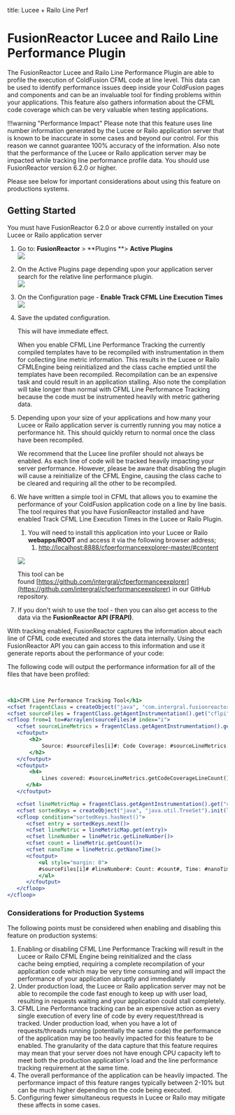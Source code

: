 title: Lucee + Railo Line Perf

# FusionReactor Lucee and Railo Line Performance Plugin

The FusionReactor Lucee and Railo Line Performance Plugin are able to profile the
execution of ColdFusion CFML code at line level. This data can be used
to identify performance issues deep inside your ColdFusion pages and
components and can be an invaluable tool for finding problems within
your applications. This feature also gathers information about the CFML
code coverage which can be very valuable when testing applications.

!!!warning "Performance Impact"
    Please note that this feature uses line number information generated
    by the Lucee or Railo application server that is known to be inaccurate
    in some cases and beyond our control. For this reason we cannot
    guarantee 100% accuracy of the information. Also note that the
    performance of the Lucee or Railo application server may be
    impacted while tracking line performance profile data. You should use
    FusionReactor version 6.2.0 or higher.

Please see below for important considerations about using this feature
on productions systems.

## Getting Started

You must have FusionReactor 6.2.0 or above currently installed on your
Lucee or Railo application server

1.  Go to: **FusionReactor** &gt; **Plugins **&gt; **Active Plugins**  
    ![](/frdocs/attachments/245548033/245548045.png)

2.  On the Active Plugins page depending upon your application server
    search for the relative line performance plugin.  
    ![](/frdocs/attachments/245548033/245548055.png)
3.  On the Configuration page - **Enable Track CFML Line Execution
    Times**  
    ![](/frdocs/attachments/245548033/245548060.png)

4.  Save the updated configuration.

    This will have immediate effect.

    When you enable CFML Line Performance Tracking the currently
    compiled templates have to be recompiled with instrumentation in
    them for collecting line metric information. This results in the
    Lucee or Railo CFMLEngine being reinitialized and the class
    cache emptied until the templates have been recompiled.
    Recompilation can be an expensive task and could result in an
    application stalling. Also note the compilation will take longer
    than normal with CFML Line Performance Tracking because the code
    must be instrumented heavily with metric gathering data.

5.  Depending upon your size of your applications and how many your
    Lucee or Railo application server is currently running you may
    notice a performance hit. This should quickly return to normal once
    the class have been recompiled.

    We recommend that the Lucee line profiler should not always be
    enabled. As each line of code will be tracked heavily impacting your
    server performance. However, please be aware that disabling the
    plugin will cause a reinitialize of the CFML Engine, causing the
    class cache to be cleared and requiring all the other to be
    recompiled.

6.  We have written a simple tool in CFML that allows you to examine the
    performance of your ColdFusion application code on a line by line
    basis. The tool requires that you have FusionReactor installed and
    have enabled Track CFML Line Execution Times in the Lucee or Railo
    Plugin.

    1.  You will need to install this application into your Lucee or
        Railo **webapps/ROOT** and access it via the following browser
        address; 
        1.  <a href="http://localhost:8888/cfperformanceexplorer-master/#content" class="uri external-link">http://localhost:8888/cfperformanceexplorer-master/#content</a>

    ![](/frdocs/attachments/245548033/245548050.png)

    This tool can be
    found [https://github.com/intergral/cfperformanceexplorer](https://github.com/intergral/cfperformanceexplorer) in our GitHub repository.

7.  If you don't wish to use the tool - then you can also get access to
    the data via the **FusionReactor API (FRAPI)**.

With tracking enabled, FusionReactor captures the information about each
line of CFML code executed and stores the data internally. Using the
FusionReactor API you can gain access to this information and use it
generate reports about the performance of your code:

The following code will output the performance information for all of
the files that have been profiled:

 
```cfm
<h1>CFM Line Performance Tracking Tool</h1>
<cfset fragentClass = createObject("java", "com.intergral.fusionreactor.agent.Agent")>
<cfset sourceFiles = fragentClass.getAgentInstrumentation().get("cflpi").getSourceFiles()>
<cfloop from=1 to=#arraylen(sourceFiles)# index="i">
   <cfset sourceLineMetrics = fragentClass.getAgentInstrumentation().get("cflpi").getSourceLineMetrics(sourceFiles[i])>
   <cfoutput>
       <h2>
           Source: #sourceFiles[i]#: Code Coverage: #sourceLineMetrics.getCodeCoverage()*100#%
       </h2>
   </cfoutput>
   <cfoutput>
       <h4>
           Lines covered: #sourceLineMetrics.getCodeCoverageLineCount()# of #sourceLineMetrics.getTotalLineCount()#
      </h4>
   </cfoutput>

   <cfset lineMetricMap = fragentClass.getAgentInstrumentation().get("cflpi").getLineMetrics(sourceFiles[i])>
   <cfset sortedKeys = createObject("java", "java.util.TreeSet").init(lineMetricMap.keySet()).iterator()>
   <cfloop condition="sortedKeys.hasNext()">
      <cfset entry = sortedKeys.next()>
      <cfset lineMetric = lineMetricMap.get(entry)>
      <cfset lineNumber = lineMetric.getLineNumber()>
      <cfset count = lineMetric.getCount()>
      <cfset nanoTime = lineMetric.getNanoTime()>
      <cfoutput>
          <ul style="margin: 0">
          #sourceFiles[i]# #lineNumber#: Count: #count#, Time: #nanoTime#, Average: #nanoTime / (count eq 0 ? 1 : count)#
          </ul>
      </cfoutput>
   </cfloop>
</cfloop>
```

### Considerations for Production Systems

The following points must be considered when enabling and disabling this
feature on production systems:

1.  Enabling or disabling CFML Line Performance Tracking will result in
    the Lucee or Railo CFML Engine
    being reinitialized and the class cache being
    emptied, requiring a complete recompilation of your
    application code which may be very time consuming and will impact
    the performance of your application abruptly and immediately
2.  Under production load, the Lucee or Railo application server may not
    be able to recompile the code fast enough to keep up with user load,
    resulting in requests waiting and your application could stall
    completely. 
3.  CFML Line Performance tracking can be an expensive action as every
    single execution of every line of code by every request/thread is
    tracked. Under production load, when you have a lot of
    requests/threads running (potentially the same code) the performance
    of the application may be too heavily impacted for this feature to
    be enabled. The granularity of the data capture that this feature
    requires may mean that your server does not have enough CPU capacity
    left to meet both the production application's load and the line
    performance tracking requirement at the same time. 
4.  The overall performance of the application can be heavily impacted.
    The performance impact of this feature ranges typically between
    2-10% but can be much higher depending on the code being executed.
5.  Configuring fewer simultaneous requests in Lucee or Railo may
    mitigate these affects in some cases.
